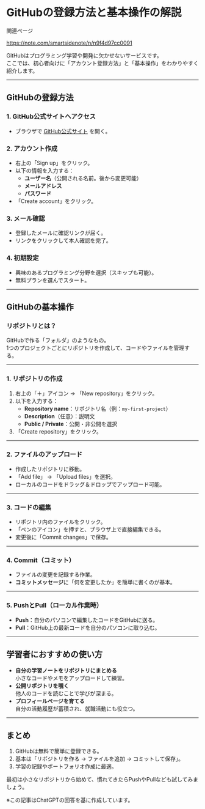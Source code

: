 # GitHubの登録方法と基本操作の解説

関連ページ

https://note.com/smartsidenote/n/n9f4d97cc0091


GitHubはプログラミング学習や開発に欠かせないサービスです。  
ここでは、初心者向けに「アカウント登録方法」と「基本操作」をわかりやすく紹介します。

---

## GitHubの登録方法

### 1. GitHub公式サイトへアクセス
- ブラウザで [GitHub公式サイト](https://github.com/) を開く。

### 2. アカウント作成
- 右上の「Sign up」をクリック。
- 以下の情報を入力する：
  - **ユーザー名**（公開される名前。後から変更可能）
  - **メールアドレス**
  - **パスワード**
- 「Create account」をクリック。

### 3. メール確認
- 登録したメールに確認リンクが届く。
- リンクをクリックして本人確認を完了。

### 4. 初期設定
- 興味のあるプログラミング分野を選択（スキップも可能）。
- 無料プランを選んでスタート。

---

## GitHubの基本操作

### リポジトリとは？
GitHubで作る「フォルダ」のようなもの。  
1つのプロジェクトごとにリポジトリを作成して、コードやファイルを管理する。

---

### 1. リポジトリの作成
1. 右上の「＋」アイコン → 「New repository」をクリック。
2. 以下を入力する：
   - **Repository name**：リポジトリ名（例：`my-first-project`）
   - **Description**（任意）：説明文
   - **Public / Private**：公開・非公開を選択
3. 「Create repository」をクリック。

---

### 2. ファイルのアップロード
- 作成したリポジトリに移動。
- 「Add file」 → 「Upload files」を選択。
- ローカルのコードをドラッグ＆ドロップでアップロード可能。

---

### 3. コードの編集
- リポジトリ内のファイルをクリック。
- 「ペンのアイコン」を押すと、ブラウザ上で直接編集できる。
- 変更後に「Commit changes」で保存。

---

### 4. Commit（コミット）
- ファイルの変更を記録する作業。
- **コミットメッセージ**に「何を変更したか」を簡単に書くのが基本。

---

### 5. PushとPull（ローカル作業時）
- **Push**：自分のパソコンで編集したコードをGitHubに送る。
- **Pull**：GitHub上の最新コードを自分のパソコンに取り込む。

---

## 学習者におすすめの使い方

- **自分の学習ノートをリポジトリにまとめる**  
  小さなコードやメモをアップロードして練習。
- **公開リポジトリを覗く**  
  他人のコードを読むことで学びが深まる。
- **プロフィールページを育てる**  
  自分の活動履歴が蓄積され、就職活動にも役立つ。

---

## まとめ

1. GitHubは無料で簡単に登録できる。  
2. 基本は「リポジトリを作る → ファイルを追加 → コミットして保存」。  
3. 学習の記録やポートフォリオ作成に最適。  

最初は小さなリポジトリから始めて、慣れてきたらPushやPullなども試してみましょう。


※この記事はChatGPTの回答を基に作成しています。
